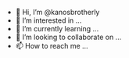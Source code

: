 - 👋 Hi, I’m @kanosbrotherly
- 👀 I’m interested in ...
- 🌱 I’m currently learning ...
- 💞️ I’m looking to collaborate on ...
- 📫 How to reach me ...

<!---
kanosbrotherly/kanosbrotherly is a ✨ special ✨ repository because its `README.md` (this file) appears on your GitHub profile.
You can click the Preview link to take a look at your changes.
--->
